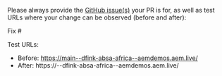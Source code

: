 Please always provide the [GitHub issue(s)](../issues) your PR is for, as well as test URLs where your change can be observed (before and after):

Fix #<gh-issue-id>

Test URLs:
- Before: https://main--dfink-absa-africa--aemdemos.aem.live/
- After: https://<branch>--dfink-absa-africa--aemdemos.aem.live/
